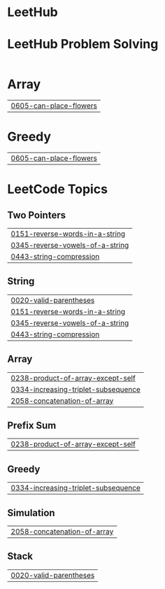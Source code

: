 # LeetHub

#


# LeetHub Problem Solving
|  |
| ------- |
# Array
|  |
| ------- |
| [0605-can-place-flowers](https://github.com/OwaliShawon/LeetHub/tree/master/0605-can-place-flowers) |
# Greedy
|  |
| ------- |
| [0605-can-place-flowers](https://github.com/OwaliShawon/LeetHub/tree/master/0605-can-place-flowers) |
<!---LeetCode Topics Start-->
# LeetCode Topics
## Two Pointers
|  |
| ------- |
| [0151-reverse-words-in-a-string](https://github.com/OwaliShawon/LeetHub/tree/master/0151-reverse-words-in-a-string) |
| [0345-reverse-vowels-of-a-string](https://github.com/OwaliShawon/LeetHub/tree/master/0345-reverse-vowels-of-a-string) |
| [0443-string-compression](https://github.com/OwaliShawon/LeetHub/tree/master/0443-string-compression) |
## String
|  |
| ------- |
| [0020-valid-parentheses](https://github.com/OwaliShawon/LeetHub/tree/master/0020-valid-parentheses) |
| [0151-reverse-words-in-a-string](https://github.com/OwaliShawon/LeetHub/tree/master/0151-reverse-words-in-a-string) |
| [0345-reverse-vowels-of-a-string](https://github.com/OwaliShawon/LeetHub/tree/master/0345-reverse-vowels-of-a-string) |
| [0443-string-compression](https://github.com/OwaliShawon/LeetHub/tree/master/0443-string-compression) |
## Array
|  |
| ------- |
| [0238-product-of-array-except-self](https://github.com/OwaliShawon/LeetHub/tree/master/0238-product-of-array-except-self) |
| [0334-increasing-triplet-subsequence](https://github.com/OwaliShawon/LeetHub/tree/master/0334-increasing-triplet-subsequence) |
| [2058-concatenation-of-array](https://github.com/OwaliShawon/LeetHub/tree/master/2058-concatenation-of-array) |
## Prefix Sum
|  |
| ------- |
| [0238-product-of-array-except-self](https://github.com/OwaliShawon/LeetHub/tree/master/0238-product-of-array-except-self) |
## Greedy
|  |
| ------- |
| [0334-increasing-triplet-subsequence](https://github.com/OwaliShawon/LeetHub/tree/master/0334-increasing-triplet-subsequence) |
## Simulation
|  |
| ------- |
| [2058-concatenation-of-array](https://github.com/OwaliShawon/LeetHub/tree/master/2058-concatenation-of-array) |
## Stack
|  |
| ------- |
| [0020-valid-parentheses](https://github.com/OwaliShawon/LeetHub/tree/master/0020-valid-parentheses) |
<!---LeetCode Topics End-->